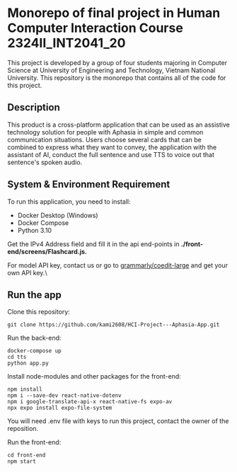 # Monorepo of final project in Human Computer Interaction Course 2324II_INT2041_20
This project is developed by a group of four students majoring in Computer Science at University of Engineering and Technology, Vietnam National University. This repository is the monorepo that contains all of the code for this project.
## Description
This product is a cross-platform application that can be used as an assistive technology solution for people with Aphasia in simple and common communication situations. Users choose several cards that can be combined to express what they want to convey, the application with the assistant of AI, conduct the full sentence and use TTS to voice out that sentence's spoken audio.
## System & Environment Requirement 
To run this application, you need to install: 
- Docker Desktop (Windows)
- Docker Compose
- Python 3.10

Get the IPv4 Address field and fill it in the api end-points in **./front-end/screens/Flashcard.js.**

For model API key, contact us or go to [grammarly/coedit-large](https://huggingface.co/grammarly/coedit-large) and get your own API key.\

## Run the app
Clone this repository: 
```
git clone https://github.com/kami2608/HCI-Project---Aphasia-App.git
``` 
Run the back-end: 
``` 
docker-compose up
cd tts 
python app.py
``` 
Install node-modules and other packages for the front-end: 
``` 
npm install
npm i --save-dev react-native-dotenv
npm i google-translate-api-x react-native-fs expo-av
npx expo install expo-file-system
``` 
You will need .env file with keys to run this project, contact the owner of the reposition.

Run the front-end: 
``` 
cd front-end
npm start
``` 